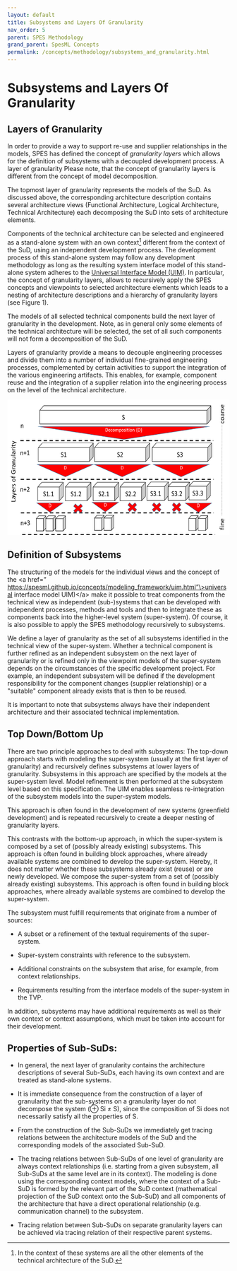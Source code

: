 ```yaml
---
layout: default
title: Subsystems and Layers Of Granularity
nav_order: 5
parent: SPES Methodology
grand_parent: SpesML Concepts
permalink: /concepts/methodology/subsystems_and_granularity.html
---
```

# Subsystems and Layers Of Granularity
## Layers of Granularity

In order to provide a way to support re-use and supplier relationships
in the models, SPES has defined the concept of *granularity layers*
which allows for the definition of subsystems with a decoupled
development process. A layer of granularity Please note, that the
concept of granularity layers is different from the concept of model
decomposition.

The topmost layer of granularity represents the models of the SuD. As
discussed above, the corresponding architecture description contains
several architecture views (Functional Architecture, Logical
Architecture, Technical Architecture) each decomposing the SuD into sets
of architecture elements.

Components of the technical architecture can be selected and engineered
as a stand-alone system with an own context[^1] different from the
context of the SuD, using an independent development process. The
development process of this stand-alone system may follow any
development methodology as long as the resulting system interface model
of this stand-alone system adheres to the 
<a href="https://spesml.github.io/concepts/modeling_framework/uim.html">
Universal Interface Model (UIM)</a>. In particular, the concept of granularity
layers, allows to recursively apply the SPES concepts and viewpoints to
selected architecture elements which leads to a nesting of architecture
descriptions and a hierarchy of granularity layers (see Figure 1).

The models of all selected technical components build the next layer of
granularity in the development. Note, as in general only some elements
of the technical architecture will be selected, the set of all such
components will not form a decomposition of the SuD.

Layers of granularity provide a means to decouple engineering processes
and divide them into a number of individual fine-grained engineering
processes, complemented by certain activities to support the integration
of the various engineering artifacts. This enables, for example,
component reuse and the integration of a supplier relation into the
engineering process on the level of the technical architecture.

<img src="./images/subsystems_and_granularity/image2.png"
style="width:6.08889in;height:3.19028in" />

## Definition of Subsystems

The structuring of the models for the individual views and the concept
of the \<a href=”
https://spesml.github.io/concepts/modeling_framework/uim.html”\>universal
interface model UIM)\</a\> make it possible to treat components from the
technical view as independent (sub-)systems that can be developed with
independent processes, methods and tools and then to integrate these as
components back into the higher-level system (super-system). Of course,
it is also possible to apply the SPES methodology recursively to
subsystems.

We define a layer of granularity as the set of all subsystems identified
in the technical view of the super-system. Whether a technical component
is further refined as an independent subsystem on the next layer of
granularity or is refined only in the viewpoint models of the
super-system depends on the circumstances of the specific development
project. For example, an independent subsystem will be defined if the
development responsibility for the component changes (supplier
relationship) or a "suitable" component already exists that is then to
be reused.

It is important to note that subsystems always have their independent
architecture and their associated technical implementation.

## Top Down/Bottom Up

There are two principle approaches to deal with subsystems: The top-down
approach starts with modeling the super-system (usually at the first
layer of granularity) and recursively defines subsystems at lower layers
of granularity. Subsystems in this approach are specified by the models
at the super-system level. Model refinement is then performed at the
subsystem level based on this specification. The UIM enables seamless
re-integration of the subsystem models into the super-system models.

This approach is often found in the development of new systems
(greenfield development) and is repeated recursively to create a deeper
nesting of granularity layers.

This contrasts with the bottom-up approach, in which the super-system is
composed by a set of (possibly already existing) subsystems. This
approach is often found in building block approaches, where already
available systems are combined to develop the super-system. Hereby, it
does not matter whether these subsystems already exist (reuse) or are
newly developed. We compose the super-system from a set of (possibly
already existing) subsystems. This approach is often found in building
block approaches, where already available systems are combined to
develop the super-system.

The subsystem must fulfill requirements that originate from a number of
sources:

-   A subset or a refinement of the textual requirements of the
    super-system.

-   Super-system constraints with reference to the subsystem.

-   Additional constraints on the subsystem that arise, for example,
    from context relationships.

-   Requirements resulting from the interface models of the super-system
    in the TVP.

In addition, subsystems may have additional requirements as well as
their own context or context assumptions, which must be taken into
account for their development.

## Properties of Sub-SuDs:

-   In general, the next layer of granularity contains the architecture
    descriptions of several Sub-SuDs, each having its own context and
    are treated as stand-alone systems.

-   It is immediate consequence from the construction of a layer of
    granularity that the sub-systems on a granularity layer do not
    decompose the system (⊕ Si ≠ S), since the composition of Si does
    not necessarily satisfy all the properties of S.

-   From the construction of the Sub-SuDs we immediately get tracing
    relations between the architecture models of the SuD and the
    corresponding models of the associated Sub-SuD.

-   The tracing relations between Sub-SuDs of one level of granularity
    are always context relationships (i.e. starting from a given
    subsystem, all Sub-SuDs at the same level are in its context). The
    modeling is done using the corresponding context models, where the
    context of a Sub-SuD is formed by the relevant part of the SuD
    context (mathematical projection of the SuD context onto the
    Sub-SuD) and all components of the architecture that have a direct
    operational relationship (e.g. communication channel) to the
    subsystem.

-   Tracing relation between Sub-SuDs on separate granularity layers can
    be achieved via tracing relation of their respective parent systems.

[^1]: In the context of these systems are all the other elements of the
    technical architecture of the SuD.

